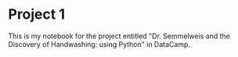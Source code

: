 # Project 1
This is my notebook for the project entitled "Dr. Semmelweis and the Discovery of Handwashing: using Python" in DataCamp. 
